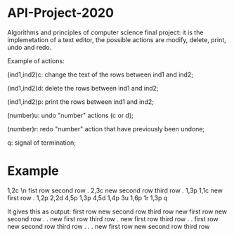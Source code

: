 # API-Project-2020
Algorithms and principles of computer science final project:
it is the implemetation of a text editor, the possible actions are modify, delete,  print, undo and redo.

Example of actions:

(ind1,ind2)c: change the text of the rows between ind1 and ind2;

(ind1,ind2)d: delete the rows between ind1 and ind2;

(ind1,ind2)p: print the rows between ind1 and ind2;

(number)u: undo "number" actions (c or d);

(number)r: redo "number" action that have previously been undone;

q: signal of termination;

# Example
1,2c \n
fist row
second row
.
2,3c
new second row
third row
.
1,3p
1,1c
new first row
.
1,2p
2,2d
4,5p
1,3p
4,5d
1,4p
3u
1,6p
1r
1,3p
q

It gives this as output:
first row
new second row
third row
new first row
new second row
.
.
new first row
third row
.
new first row
third row
.
.
first row
new second row
third row
.
.
.
new first row
new second row
third row